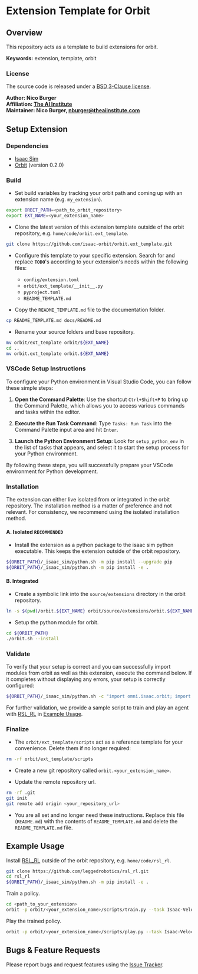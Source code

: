 # Extension Template for Orbit

## Overview

This repository acts as a template to build extensions for orbit.

**Keywords:** extension, template, orbit

### License

The source code is released under a [BSD 3-Clause license](ros_package_template/LICENSE).

**Author: Nico Burger<br />
Affiliation: [The AI Institute](https://theaiinstitute.com/)<br />
Maintainer: Nico Burger, nburger@theaiinstitute.com**

## Setup Extension

### Dependencies

- [Isaac Sim](https://docs.omniverse.nvidia.com/isaacsim/latest/installation/install_workstation.html)
- [Orbit](https://isaac-orbit.github.io/orbit/source/setup/installation.html) (version 0.2.0)

### Build

- Set build variables by tracking your orbit path and coming up with an extension name (e.g. `my_extension`).

```bash
export ORBIT_PATH=<path_to_orbit_repository>
export EXT_NAME=<your_extension_name>
```

- Clone the latest version of this extension template outside of the orbit repository, e.g. `home/code/orbit.ext_template`.

```bash
git clone https://github.com/isaac-orbit/orbit.ext_template.git
```

- Configure this template to your specific extension. Search for and replace **`TODO`**'s according to your extension's needs within the following files:

    - `config/extension.toml`
    - `orbit/ext_template/__init__.py`
    - `pyproject.toml`
    - `README_TEMPLATE.md`

- Copy the `README_TEMPLATE.md` file to the documentation folder.

```bash
cp README_TEMPLATE.md docs/README.md
```

- Rename your source folders and base repository.

```bash
mv orbit/ext_template orbit/${EXT_NAME}
cd ..
mv orbit.ext_template orbit.${EXT_NAME}
```

### VSCode Setup Instructions

To configure your Python environment in Visual Studio Code, you can follow these simple steps:

1. **Open the Command Palette**: Use the shortcut `Ctrl+Shift+P` to bring up the Command Palette, which allows you to access various commands and tasks within the editor.

2. **Execute the Run Task Command**: Type `Tasks: Run Task` into the Command Palette input area and hit `Enter`.

3. **Launch the Python Environment Setup**: Look for `setup_python_env` in the list of tasks that appears, and select it to start the setup process for your Python environment.

By following these steps, you will successfully prepare your VSCode environment for Python development.

### Installation

The extension can either live isolated from or integrated in the orbit repository.
The installation method is a matter of preference and not relevant.
For consistency, we recommend using the isolated installation method.

#### A. Isolated **`RECOMMENDED`**

- Install the extension as a python package to the isaac sim python executable. This keeps the extension outside of the orbit repository.

```bash
${ORBIT_PATH}/_isaac_sim/python.sh -m pip install --upgrade pip
${ORBIT_PATH}/_isaac_sim/python.sh -m pip install -e .
```

#### B. Integrated

- Create a symbolic link into the `source/extensions` directory in the orbit repository.

```bash
ln -s $(pwd)/orbit.${EXT_NAME} orbit/source/extensions/orbit.${EXT_NAME}
```

- Setup the python module for orbit.

```bash
cd ${ORBIT_PATH}
./orbit.sh --install
```

### Validate

To verify that your setup is correct and you can successfully import modules from orbit as well as this extension, execute the command below. If it completes without displaying any errors, your setup is correctly configured:

```bash
${ORBIT_PATH}/_isaac_sim/python.sh -c "import omni.isaac.orbit; import orbit.<your_extension_name>"
```

For further validation, we provide a sample script to train and play an agent with [RSL_RL](https://github.com/leggedrobotics/rsl_rl) in [Example Usage](#example-usage).

### Finalize

- The `orbit/ext_template/scripts` act as a reference template for your convenience. Delete them if no longer required:

```bash
rm -rf orbit/ext_template/scripts
```

- Create a new git repository called `orbit.<your_extension_name>`.

- Update the remote repository url.

```bash
rm -rf .git
git init
git remote add origin <your_repository_url>
```

- You are all set and no longer need these instructions. Replace this file (`README.md`) with the contents of `README_TEMPLATE.md` and delete the `README_TEMPLATE.md` file.

## Example Usage

Install [RSL_RL](https://github.com/leggedrobotics/rsl_rl) outside of the orbit repository, e.g. `home/code/rsl_rl`.

```bash
git clone https://github.com/leggedrobotics/rsl_rl.git
cd rsl_rl
${ORBIT_PATH}/_isaac_sim/python.sh -m pip install -e .
```

Train a policy.

```bash
cd <path_to_your_extension>
orbit -p orbit/<your_extension_name>/scripts/train.py --task Isaac-Velocity-Flat-Anymal-D-v0 --headless
```

Play the trained policy.

```bash
orbit -p orbit/<your_extension_name>/scripts/play.py --task Isaac-Velocity-Flat-Anymal-D-v0 --num_envs 16
```

## Bugs & Feature Requests

Please report bugs and request features using the [Issue Tracker](https://github.com/isaac-orbit/orbit.ext_template/issues).
